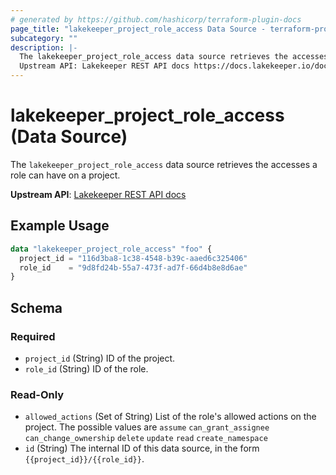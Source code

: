 ```yaml
---
# generated by https://github.com/hashicorp/terraform-plugin-docs
page_title: "lakekeeper_project_role_access Data Source - terraform-provider-lakekeeper"
subcategory: ""
description: |-
  The lakekeeper_project_role_access data source retrieves the accesses a role can have on a project.
  Upstream API: Lakekeeper REST API docs https://docs.lakekeeper.io/docs/nightly/api/management/#tag/permissions/operation/get_project_access_by_id
---
```


# lakekeeper_project_role_access (Data Source)

The `lakekeeper_project_role_access` data source retrieves the accesses a role can have on a project.

**Upstream API**: [Lakekeeper REST API docs](https://docs.lakekeeper.io/docs/nightly/api/management/#tag/permissions/operation/get_project_access_by_id)

## Example Usage

```terraform
data "lakekeeper_project_role_access" "foo" {
  project_id = "116d3ba8-1c38-4548-b39c-aaed6c325406"
  role_id    = "9d8fd24b-55a7-473f-ad7f-66d4b8e8d6ae"
}
```

<!-- schema generated by tfplugindocs -->
## Schema

### Required

- `project_id` (String) ID of the project.
- `role_id` (String) ID of the role.

### Read-Only

- `allowed_actions` (Set of String) List of the role's allowed actions on the project. The possible values are `assume` `can_grant_assignee` `can_change_ownership` `delete` `update` `read` `create_namespace`
- `id` (String) The internal ID of this data source, in the form `{{project_id}}/{{role_id}}`.
